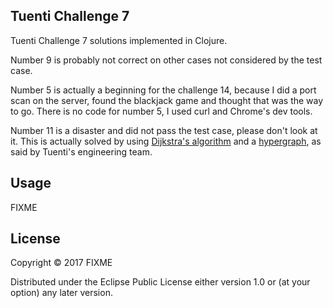 ## Tuenti Challenge 7

Tuenti Challenge 7 solutions implemented in Clojure.

Number 9 is probably not correct on other cases not considered by the test case.

Number 5 is actually a beginning for the challenge 14, because I did a port scan on the server, found the blackjack game and thought that was the way to go. There is no code for number 5, I used curl and Chrome's dev tools.

Number 11 is a disaster and did not pass the test case, please don't look at it. This is actually solved by using [Dijkstra's algorithm](https://en.wikipedia.org/wiki/Dijkstra%27s_algorithm) and a [hypergraph](https://en.wikipedia.org/wiki/Hypergraph), as said by Tuenti's engineering team.

## Usage

FIXME

## License

Copyright © 2017 FIXME

Distributed under the Eclipse Public License either version 1.0 or (at
your option) any later version.
